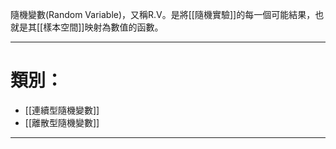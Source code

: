隨機變數(Random Variable)，又稱R.V。是將[[隨機實驗]]的每一個可能結果，也就是其[[樣本空間]]映射為數值的函數。
- - -
# 類別：
- [[連續型隨機變數]]
- [[離散型隨機變數]]
- - -
